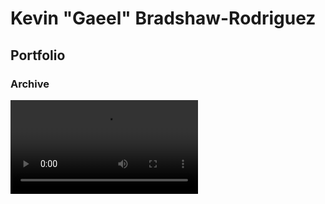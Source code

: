 # Kevin "Gaeel" Bradshaw-Rodriguez   
## Portfolio   

### Archive

<video src="https://i.imgur.com/07C7Jtf.mp4" alt="Archive" autoplay loop/>

Archive was an experimental short story about a person sentenced to death for knowing too much. As they grip to their speeder, hackers tapped into their brain, trying to retrieve that fateful memory before the inevitable firey crash.  
This project was never finished.


### Her Garden

<video src="https://i.imgur.com/07C7Jtf.mp4" alt="Archive" autoplay loop/>

Her Garden was a procedurally generated gardening/exploration game. When a player launched the game for the first time, they were given a garden with a unique colour palette and mysterious plants. The plants slowly grew, dropping seeds and turning the garden into a forest.   
The player could collect seeds to plant them in other places, cut down unruly plants and move around the rocks and torches as they tended to their garden.   
If the player crossed the threshold, they would be transported to another player's garden. They could walk around and take in the beauty of a strangers little corner of heaven, collect a few seeds, and plant some new flowers back at home.   
The gardens were taken offline when no more gardeners visited


### Plume

<video src="https://i.imgur.com/E1eSizf.mp4" alt="Archive" autoplay loop/>

Plume is a short game made during a train trip, about a calligrapher who sold their soul to a cursed vial of ink.   
This project was further developed for [NaturalPad](http://www.naturalpad.fr/), who expressed interest in using the game for wrist injury rehabilitation.  
[Here's what I made for them](https://www.youtube.com/watch?v=WfqyjK4H1tU) and [here's what they've been doing with it](https://www.youtube.com/watch?v=D49mthWZ6oE)


### Super Mega Death-o-Tron   

<video src="https://i.imgur.com/LmjFdkw.mp4" alt="Archive" autoplay loop/>

I was beatboxing, and to transition to a new beat, I said "Super Mega Death-o-Tron" and then did my best to make dubstep noises with my mouth.   
The name "Super Mega Death-o-Tron" was funny enough for me to try and make a small prototype of how such a machine would behave.   
It really needs bullet casings!   
I can't remember why I didn't go any further with this...   


### HopPopPop

<video src="https://i.imgur.com/YGrxpo4.mp4" alt="Archive" autoplay loop/>

This game has bullet casings!   
Unfortunately, I hadn't yet uploaded it to a off-site repo when my laptop was stolen in a burglary. This game is no more...


### Blast 10   

<video src="https://i.imgur.com/yFroNam.mp4" alt="Archive" autoplay loop/>

A super arcadey shmup thing, originally made to show some "juicy" techniques, I just never really stopped working on it.   
It's going to be released soon, and has some really cool music made by [Cyanide Dansen](https://cyanidedansen.bandcamp.com/album/corona-zeatin)

